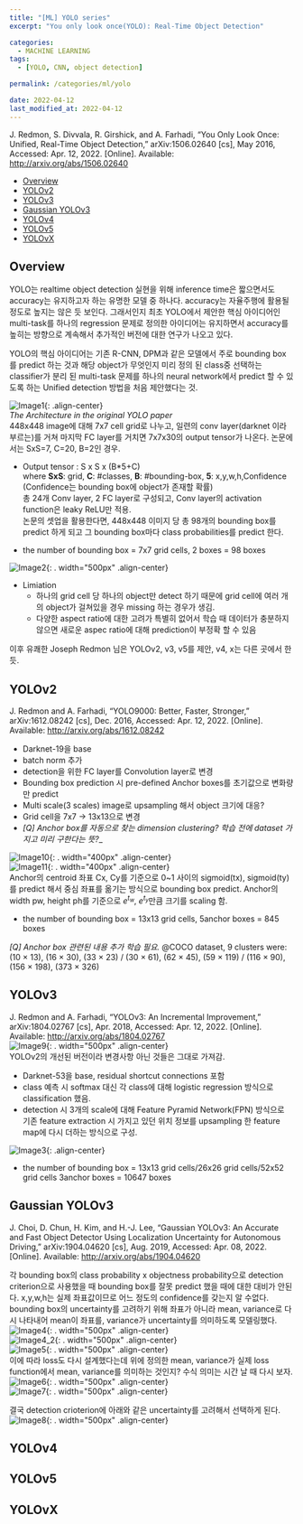 ```yaml
---
title: "[ML] YOLO series"
excerpt: "You only look once(YOLO): Real-Time Object Detection"

categories:
  - MACHINE LEARNING
tags:
  - [YOLO, CNN, object detection]

permalink: /categories/ml/yolo

date: 2022-04-12
last_modified_at: 2022-04-12
---
```

J. Redmon, S. Divvala, R. Girshick, and A. Farhadi, “You Only Look Once: Unified, Real-Time Object Detection,” arXiv:1506.02640 [cs], May 2016, Accessed: Apr. 12, 2022. [Online]. Available: http://arxiv.org/abs/1506.02640

- [Overview](#overview)
- [YOLOv2](#yolov2)
- [YOLOv3](#yolov3)
- [Gaussian YOLOv3](#gaussian-yolov3)
- [YOLOv4](#yolov4)
- [YOLOv5](#yolov5)
- [YOLOvX](#yolovx)

## Overview
YOLO는 realtime object detection 실현을 위해 inference time은 짧으면서도 accuracy는 유지하고자 하는 유명한 모델 중 하나다. accuracy는 자율주행에 활용될 정도로 높지는 않은 듯 보인다. 그래서인지 최초 YOLO에서 제안한 핵심 아이디어인 multi-task를 하나의 regression 문제로 정의한 아이디어는 유지하면서 accuracy를 높히는 방향으로 계속해서 추가적인 버전에 대한 연구가 나오고 있다.

YOLO의 핵심 아이디어는 기존 R-CNN, DPM과 같은 모델에서 주로 bounding box를 predict 하는 것과 해당 object가 무엇인지 미리 정의 된 class중 선택하는 classifier가 분리 된 multi-task 문제를 하나의 neural network에서 predict 할 수 있도록 하는 Unified detection 방법을 처음 제안했다는 것.

![Image1](/assets/images/yolo/yolo-image-1.png){: .align-center}  
*The Architecture in the original YOLO paper*  
448x448 image에 대해 7x7 cell grid로 나누고, 일련의 conv layer(darknet 이라 부르는)를 거쳐 마지막 FC layer를 거치면 7x7x30의 output tensor가 나온다. 논문에서는 SxS=7, C=20, B=2인 경우.
- Output tensor : S x S x (B*5+C)  
where **SxS**: grid, **C**: #classes, **B**: #bounding-box, **5**: x,y,w,h,Confidence  
(Confidence는 bounding box에 object가 존재할 확률)  
총 24개 Conv layer, 2 FC layer로 구성되고, Conv layer의 activation function은 leaky ReLU만 적용.  
논문의 셋업을 활용한다면, 448x448 이미지 당 총 98개의 bounding box를 predict 하게 되고 그 bounding box마다 class probabilities를 predict 한다.

- the number of bounding box = 7x7 grid cells, 2 boxes = 98 boxes

![Image2](/assets/images/yolo/yolo-image-2.png){: . width="500px" .align-center}  

- Limiation
  * 하나의 grid cell 당 하나의 object만 detect 하기 때문에 grid cell에 여러 개의 object가 걸쳐있을 경우 missing 하는 경우가 생김.
  * 다양한 aspect ratio에 대한 고려가 특별히 없어서 학습 때 데이터가 충분하지 않으면 새로운 aspec ratio에 대해 prediction이 부정확 할 수 있음

이후 유쾌한 Joseph Redmon 님은 YOLOv2, v3, v5를 제안, v4, x는 다른 곳에서 한 듯.

## YOLOv2
J. Redmon and A. Farhadi, “YOLO9000: Better, Faster, Stronger,” arXiv:1612.08242 [cs], Dec. 2016, Accessed: Apr. 12, 2022. [Online]. Available: http://arxiv.org/abs/1612.08242  
- Darknet-19을 base
- batch norm 추가
- detection을 위한 FC layer를 Convolution layer로 변경
- Bounding box prediction 시 pre-defined Anchor boxes를 초기값으로 변화량만 predict
- Multi scale(3 scales) image로 upsampling 해서 object 크기에 대응?
- Grid cell을 7x7 -> 13x13으로 변경
- _[Q] Anchor box를 자동으로 찾는 dimension clustering? 학습 전에 dataset 가지고 미리 구한다는 뜻?__

![Image10](/assets/images/yolo/yolo-image-10.png){: . width="400px" .align-center}  
![Image11](/assets/images/yolo/yolo-image-11.png){: . width="400px" .align-center}  
Anchor의 centroid 좌표 Cx, Cy를 기준으로 0~1 사이의 sigmoid(tx), sigmoid(ty)를 predict 해서 중심 좌표를 옮기는 방식으로 bounding box predict.
Anchor의 width pw, height ph를 기준으로 $e^{t_w}$, $e^{t_y}$만큼 크기를 scaling 함.

- the number of bounding box = 13x13 grid cells, 5anchor boxes = 845 boxes

_[Q] Anchor box 관련된 내용 추가 학습 필요._
@COCO dataset, 9 clusters were:
(10 × 13), (16 × 30), (33 × 23) / (30 × 61), (62 × 45), (59 × 119) / (116 × 90), (156 × 198), (373 × 326)

## YOLOv3
J. Redmon and A. Farhadi, “YOLOv3: An Incremental Improvement,” arXiv:1804.02767 [cs], Apr. 2018, Accessed: Apr. 12, 2022. [Online]. Available: http://arxiv.org/abs/1804.02767  
![Image9](/assets/images/yolo/yolo-image-9.png){: . width="500px" .align-center}  
YOLOv2의 개선된 버전이라 변경사항 아닌 것들은 그대로 가져감. 
- Darknet-53을 base, residual shortcut connections 포함
- class 예측 시 softmax 대신 각 class에 대해 logistic regression 방식으로 classification 했음.
- detection 시 3개의 scale에 대해 Feature Pyramid Network(FPN) 방식으로 기존 feature extraction 시 가지고 있던 위치 정보를 upsampling 한 feature map에 다시 더하는 방식으로 구성.

![Image3](/assets/images/yolo/yolo-image-3.png){: .align-center}  

- the number of bounding box = 13x13 grid cells/26x26 grid cells/52x52 grid cells 3anchor boxes = 10647 boxes

## Gaussian YOLOv3
J. Choi, D. Chun, H. Kim, and H.-J. Lee, “Gaussian YOLOv3: An Accurate and Fast Object Detector Using Localization Uncertainty for Autonomous Driving,” arXiv:1904.04620 [cs], Aug. 2019, Accessed: Apr. 08, 2022. [Online]. Available: http://arxiv.org/abs/1904.04620  

각 bounding box의 class probability x objectness probability으로 detection criterion으로 사용했을 때 bounding box를 잘못 predict 했을 때에 대한 대비가 안된다. x,y,w,h는 실제 좌표값이므로 어느 정도의 confidence를 갖는지 알 수없다.  
bounding box의 uncertainty를 고려하기 위해 좌표가 아니라 mean, variance로 다시 나타내어 mean이 좌표를, variance가 uncertainty를 의미하도록 모델링했다.  
![Image4](/assets/images/yolo/yolo-image-4.png){: . width="500px" .align-center}  
![Image4_2](/assets/images/yolo/yolo-image-4_2.png){: . width="500px" .align-center}  
![Image5](/assets/images/yolo/yolo-image-5.png){: . width="500px" .align-center}  
이에 따라 loss도 다시 설계했다는데 위에 정의한 mean, variance가 실제 loss function에서 mean, variance를 의미하는 것인지? 수식 의미는 시간 날 때 다시 보자.
![Image6](/assets/images/yolo/yolo-image-6.png){: . width="500px" .align-center}  
![Image7](/assets/images/yolo/yolo-image-7.png){: . width="500px" .align-center}  

결국 detection crioterion에 아래와 같은 uncertainty를 고려해서 선택하게 된다.
![Image8](/assets/images/yolo/yolo-image-8.png){: . width="500px" .align-center}  


## YOLOv4

## YOLOv5

## YOLOvX
